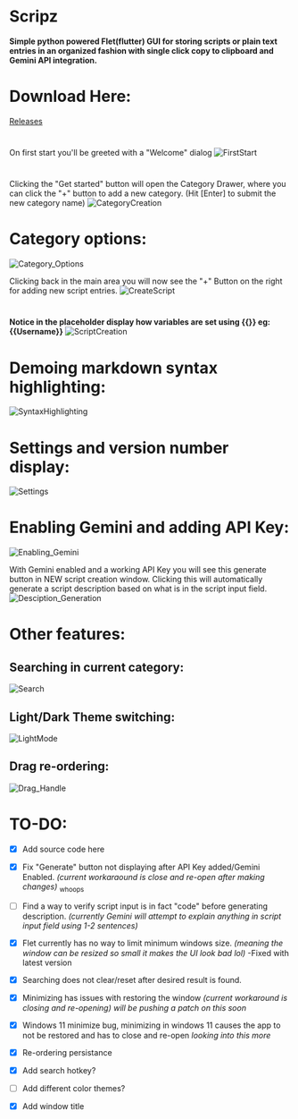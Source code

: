 # Scripz
**Simple python powered Flet(flutter) GUI for storing scripts or plain text entries in an organized fashion with single click copy to clipboard and Gemini API integration.**


# Download Here: 
[Releases](https://github.com/Christian-Boettcher/Scripz/releases/)

#

On first start you'll be greeted with a "Welcome" dialog
![FirstStart](https://github.com/Christian-Boettcher/Scripz/assets/103608972/1c254d13-8a95-4a4a-863a-357862454e5e)

#

Clicking the "Get started" button will open the Category Drawer, where you can click the "+" button to add a new category. (Hit [Enter] to submit the new category name)
![CategoryCreation](https://github.com/Christian-Boettcher/Scripz/assets/103608972/c0152f72-4d29-48cc-8ede-dd8c1c9da654)

#

# Category options:
![Category_Options](https://github.com/Christian-Boettcher/Scripz/assets/103608972/7604444f-cd5e-42d0-86ba-e085bba20779)


Clicking back in the main area you will now see the "+" Button on the right for adding new script entries.
![CreateScript](https://github.com/Christian-Boettcher/Scripz/assets/103608972/df9cc1e2-1678-4389-b6b7-04d834fd76df)

#

**Notice in the placeholder display how variables are set using {{}} eg: {{Username}}**
![ScriptCreation](https://github.com/Christian-Boettcher/Scripz/assets/103608972/1d2c1ffd-cc49-41ed-bfdf-da12be26c689)

#

# Demoing markdown syntax highlighting:
![SyntaxHighlighting](https://github.com/Christian-Boettcher/Scripz/assets/103608972/ff0b3529-8707-49a9-ac0f-a69cc1d0b355)

#

# Settings and version number display:
![Settings](https://github.com/Christian-Boettcher/Scripz/assets/103608972/9673e124-4606-4ab4-84da-b5f1ee3ab9b9)


#

# Enabling Gemini and adding API Key:
![Enabling_Gemini](https://github.com/Christian-Boettcher/Scripz/assets/103608972/be95569a-9419-4241-971e-b4979e268349)


With Gemini enabled and a working API Key you will see this generate button in NEW script creation window. 
Clicking this will automatically generate a script description based on what is in the script input field.
![Desciption_Generation](https://github.com/Christian-Boettcher/Scripz/assets/103608972/c26a5cb8-98ff-4a21-a9db-dce1d3e98a06)

#

# Other features:
## Searching in current category:
![Search](https://github.com/Christian-Boettcher/Scripz/assets/103608972/579eb2fc-81ac-45de-9353-5607f56ae949)

## Light/Dark Theme switching:
![LightMode](https://github.com/Christian-Boettcher/Scripz/assets/103608972/e966fa8a-5f09-432a-98d9-184588ef9605)


## Drag re-ordering:
![Drag_Handle](https://github.com/Christian-Boettcher/Scripz/assets/103608972/8cd18e39-b13a-4545-ae9b-e0113ab77608)



# TO-DO:
- [x] Add source code here
- [x] Fix "Generate" button not displaying after API Key added/Gemini Enabled.
      *(current workaraound is close and re-open after making changes)* <sub>whoops</sub>

- [ ] Find a way to verify script input is in fact "code" before generating description. *(currently Gemini will attempt to explain anything in script input field using 1-2 sentences)*
- [x] Flet currently has no way to limit minimum windows size. *(meaning the window can be resized so small it makes the UI look bad lol)* -Fixed with latest version
- [x] Searching does not clear/reset after desired result is found.
- [x] Minimizing has issues with restoring the window *(current workaround is closing and re-opening)* *will be pushing a patch on this soon*
- [x] Windows 11 minimize bug, minimizing in windows 11 causes the app to not be restored and has to close and re-open *looking into this more*
- [x] Re-ordering persistance
- [x] Add search hotkey?
- [ ] Add different color themes?
- [x] Add window title
